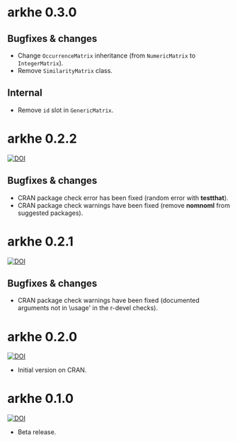 # arkhe 0.3.0

## Bugfixes & changes
* Change `OccurrenceMatrix` inheritance (from `NumericMatrix` to `IntegerMatrix`).
* Remove `SimilarityMatrix` class.

## Internal
* Remove `id` slot in `GenericMatrix`.

# arkhe 0.2.2
[![DOI](https://zenodo.org/badge/DOI/10.5281/zenodo.3724463.svg)](https://doi.org/10.5281/zenodo.3724463)

## Bugfixes & changes
* CRAN package check error has been fixed (random error with **testthat**).
* CRAN package check warnings have been fixed (remove **nomnoml** from suggested packages).

# arkhe 0.2.1
[![DOI](https://zenodo.org/badge/DOI/10.5281/zenodo.3668868.svg)](https://doi.org/10.5281/zenodo.3668868)

## Bugfixes & changes
* CRAN package check warnings have been fixed (documented arguments not in \usage' in the r-devel checks).

# arkhe 0.2.0
[![DOI](https://zenodo.org/badge/DOI/10.5281/zenodo.3583089.svg)](https://doi.org/10.5281/zenodo.3583089)

* Initial version on CRAN.

# arkhe 0.1.0
[![DOI](https://zenodo.org/badge/DOI/10.5281/zenodo.3526660.svg)](https://doi.org/10.5281/zenodo.3526660)

* Beta release.
